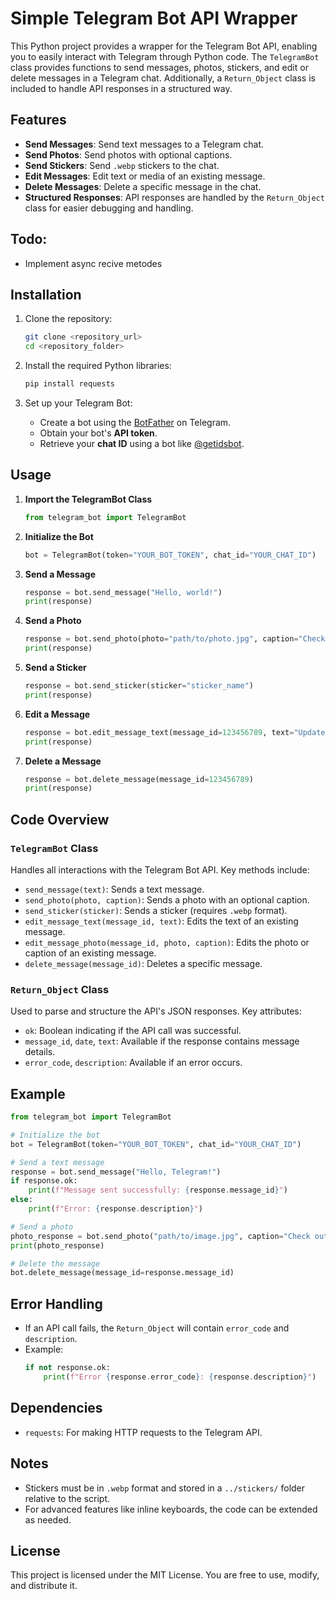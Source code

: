 # Simple Telegram Bot API Wrapper

This Python project provides a wrapper for the Telegram Bot API, enabling you to easily interact with Telegram through Python code. The `TelegramBot` class provides functions to send messages, photos, stickers, and edit or delete messages in a Telegram chat. Additionally, a `Return_Object` class is included to handle API responses in a structured way.

## Features
- **Send Messages**: Send text messages to a Telegram chat.
- **Send Photos**: Send photos with optional captions.
- **Send Stickers**: Send `.webp` stickers to the chat.
- **Edit Messages**: Edit text or media of an existing message.
- **Delete Messages**: Delete a specific message in the chat.
- **Structured Responses**: API responses are handled by the `Return_Object` class for easier debugging and handling.

## Todo:
- Implement async recive metodes

## Installation

1. Clone the repository:
   ```bash
   git clone <repository_url>
   cd <repository_folder>
   ```

2. Install the required Python libraries:
   ```bash
   pip install requests
   ```

3. Set up your Telegram Bot:
   - Create a bot using the [BotFather](https://core.telegram.org/bots#botfather) on Telegram.
   - Obtain your bot's **API token**.
   - Retrieve your **chat ID** using a bot like [@getidsbot](https://telegram.me/getidsbot).


## Usage

1. **Import the TelegramBot Class**
   ```python
   from telegram_bot import TelegramBot
   ```

2. **Initialize the Bot**
   ```python
   bot = TelegramBot(token="YOUR_BOT_TOKEN", chat_id="YOUR_CHAT_ID")
   ```

3. **Send a Message**
   ```python
   response = bot.send_message("Hello, world!")
   print(response)
   ```

4. **Send a Photo**
   ```python
   response = bot.send_photo(photo="path/to/photo.jpg", caption="Check this out!")
   print(response)
   ```

5. **Send a Sticker**
   ```python
   response = bot.send_sticker(sticker="sticker_name")
   print(response)
   ```

6. **Edit a Message**
   ```python
   response = bot.edit_message_text(message_id=123456789, text="Updated message text")
   print(response)
   ```

7. **Delete a Message**
   ```python
   response = bot.delete_message(message_id=123456789)
   print(response)
   ```



## Code Overview

### `TelegramBot` Class
Handles all interactions with the Telegram Bot API. Key methods include:
- `send_message(text)`: Sends a text message.
- `send_photo(photo, caption)`: Sends a photo with an optional caption.
- `send_sticker(sticker)`: Sends a sticker (requires `.webp` format).
- `edit_message_text(message_id, text)`: Edits the text of an existing message.
- `edit_message_photo(message_id, photo, caption)`: Edits the photo or caption of an existing message.
- `delete_message(message_id)`: Deletes a specific message.

### `Return_Object` Class
Used to parse and structure the API's JSON responses. Key attributes:
- `ok`: Boolean indicating if the API call was successful.
- `message_id`, `date`, `text`: Available if the response contains message details.
- `error_code`, `description`: Available if an error occurs.


## Example

```python
from telegram_bot import TelegramBot

# Initialize the bot
bot = TelegramBot(token="YOUR_BOT_TOKEN", chat_id="YOUR_CHAT_ID")

# Send a text message
response = bot.send_message("Hello, Telegram!")
if response.ok:
    print(f"Message sent successfully: {response.message_id}")
else:
    print(f"Error: {response.description}")

# Send a photo
photo_response = bot.send_photo("path/to/image.jpg", caption="Check out this image!")
print(photo_response)

# Delete the message
bot.delete_message(message_id=response.message_id)
```



## Error Handling
- If an API call fails, the `Return_Object` will contain `error_code` and `description`.
- Example:
  ```python
  if not response.ok:
      print(f"Error {response.error_code}: {response.description}")
  ```


## Dependencies
- `requests`: For making HTTP requests to the Telegram API.


## Notes
- Stickers must be in `.webp` format and stored in a `../stickers/` folder relative to the script.
- For advanced features like inline keyboards, the code can be extended as needed.


## License
This project is licensed under the MIT License. You are free to use, modify, and distribute it.
